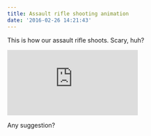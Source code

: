 ```yaml
---
title: Assault rifle shooting animation
date: '2016-02-26 14:21:43'
---
```


This is how our assault rifle shoots. Scary, huh?

<iframe src='https://gfycat.com/ifr/DiscreteForsakenCoelacanth' frameborder='0' scrolling='no'></iframe>

Any suggestion?